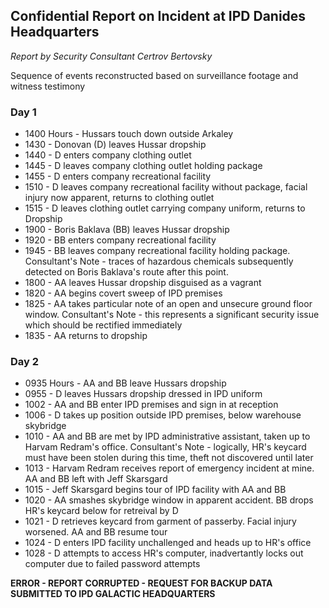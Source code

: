 ## Confidential Report on Incident at IPD Danides Headquarters
*Report by Security Consultant Certrov Bertovsky*

Sequence of events reconstructed based on surveillance footage and witness testimony

### Day 1
* 1400 Hours - Hussars touch down outside Arkaley
* 1430 - Donovan (D) leaves Hussar dropship
* 1440  - D enters company clothing outlet
* 1445 - D leaves company clothing outlet holding package
* 1455 - D enters company recreational facility
* 1510 - D leaves company recreational facility without package, facial injury now apparent, returns to clothing outlet
* 1515 - D leaves clothing outlet carrying company uniform, returns to Dropship
* 1900 - Boris Baklava (BB) leaves Hussar dropship
* 1920 - BB enters company recreational facility
* 1945 - BB leaves company recreational facility holding package. Consultant's Note - traces of hazardous chemicals subsequently detected on Boris Baklava's route after this point.
* 1800 - AA leaves Hussar dropship disguised as a vagrant
* 1820 - AA begins covert sweep of IPD premises
* 1825 - AA takes particular note of an open and unsecure ground floor window. Consultant's Note - this represents a significant security issue which should be rectified immediately
* 1835 - AA returns to dropship

### Day 2 
* 0935 Hours - AA and BB leave Hussars dropship
* 0955 - D leaves Hussars dropship dressed in IPD uniform
* 1002 - AA and BB enter IPD premises and sign in at reception
* 1006 - D takes up position outside IPD premises, below warehouse skybridge
* 1010 - AA and BB are met by IPD administrative assistant, taken up to Harvam Redram's office. Consultant's Note - logically, HR's keycard must have been stolen during this time, theft not discovered until later
* 1013 - Harvam Redram receives report of emergency incident at mine. AA and BB left with Jeff Skarsgard
* 1015 - Jeff Skarsgard begins tour of IPD facility with AA and BB
* 1020 - AA smashes skybridge window in apparent accident. BB drops HR's keycard below for retreival by D
* 1021 - D retrieves keycard from garment of passerby. Facial injury worsened. AA and BB resume tour
* 1024 - D enters IPD facility unchallenged and heads up to HR's office
* 1028 - D attempts to access HR's computer, inadvertantly locks out computer due to failed password attempts

**ERROR - REPORT  CORRUPTED - REQUEST FOR BACKUP DATA SUBMITTED TO IPD GALACTIC HEADQUARTERS**
